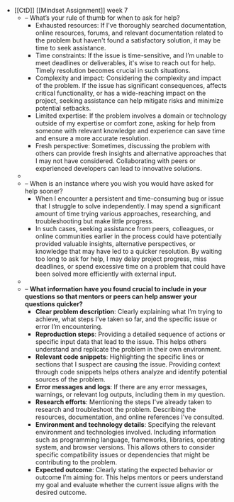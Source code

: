 - [[CtD]] [[Mindset Assignment]] week 7
	- – What’s your rule of thumb for when to ask for help?
		- Exhausted resources: If I've thoroughly searched documentation, online resources, forums, and relevant documentation related to the problem but haven't found a satisfactory solution, it may be time to seek assistance.
		- Time constraints: If the issue is time-sensitive, and I’m unable to meet deadlines or deliverables, it's wise to reach out for help. Timely resolution becomes crucial in such situations.
		- Complexity and impact: Considering the complexity and impact of the problem. If the issue has significant consequences, affects critical functionality, or has a wide-reaching impact on the project, seeking assistance can help mitigate risks and minimize potential setbacks.
		- Limited expertise: If the problem involves a domain or technology outside of my expertise or comfort zone, asking for help from someone with relevant knowledge and experience can save time and ensure a more accurate resolution.
		- Fresh perspective: Sometimes, discussing the problem with others can provide fresh insights and alternative approaches that I may not have considered. Collaborating with peers or experienced developers can lead to innovative solutions.
	-
	- – When is an instance where you wish you would have asked for help sooner?
		- When I encounter a persistent and time-consuming bug or issue that I struggle to solve independently. I may spend a significant amount of time trying various approaches, researching, and troubleshooting but make little progress.
		- In such cases, seeking assistance from peers, colleagues, or online communities earlier in the process could have potentially provided valuable insights, alternative perspectives, or knowledge that may have led to a quicker resolution. By waiting too long to ask for help, I may delay project progress, miss deadlines, or spend excessive time on a problem that could have been solved more efficiently with external input.
	-
	- – **What information have you found crucial to include in your questions so that mentors or peers can help answer your questions quicker?**
		- **Clear problem description**: Clearly explaining what I’m trying to achieve, what steps I’ve taken so far, and the specific issue or error I’m encountering.
		- **Reproduction steps**: Providing a detailed sequence of actions or specific input data that lead to the issue. This helps others understand and replicate the problem in their own environment.
		- **Relevant code snippets**: Highlighting the specific lines or sections that I suspect are causing the issue. Providing context through code snippets helps others analyze and identify potential sources of the problem.
		- **Error messages and logs**: If there are any error messages, warnings, or relevant log outputs, including them in my question.
		- **Research efforts**: Mentioning the steps I've already taken to research and troubleshoot the problem. Describing the resources, documentation, and online references I've consulted.
		- **Environment and technology details**: Specifying the relevant environment and technologies involved. Including information such as programming language, frameworks, libraries, operating system, and browser versions. This allows others to consider specific compatibility issues or dependencies that might be contributing to the problem.
		- **Expected outcome**: Clearly stating the expected behavior or outcome I’m aiming for. This helps mentors or peers understand my goal and evaluate whether the current issue aligns with the desired outcome.